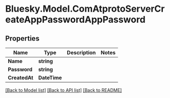 # Bluesky.Model.ComAtprotoServerCreateAppPasswordAppPassword

## Properties

Name | Type | Description | Notes
------------ | ------------- | ------------- | -------------
**Name** | **string** |  | 
**Password** | **string** |  | 
**CreatedAt** | **DateTime** |  | 

[[Back to Model list]](../README.md#documentation-for-models) [[Back to API list]](../README.md#documentation-for-api-endpoints) [[Back to README]](../README.md)

